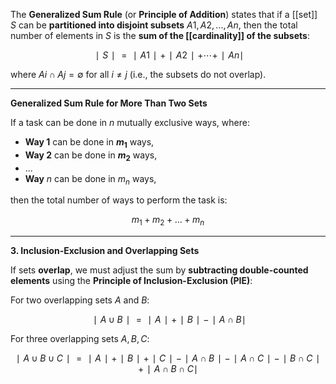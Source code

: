 The **Generalized Sum Rule** (or **Principle of Addition**) states that if a [[set]] $S$ can be **partitioned into disjoint subsets** $A1,A2,...,An$​, then the total number of elements in $S$ is the **sum of the [[cardinality]] of the subsets**:

$$∣S∣=∣A1∣+∣A2∣+⋯+∣An∣$$

where $Ai∩Aj=∅$ for all $i≠j$ (i.e., the subsets do not overlap).

---

**Generalized Sum Rule for More Than Two Sets**

If a task can be done in $n$ mutually exclusive ways, where:

- **Way 1** can be done in **$m_1$** ways,
- **Way 2** can be done in **$m_2$** ways,
- ...
- **Way** $n$ can be done in $m_n$ ways,

then the total number of ways to perform the task is:

$$m_1 + m_2 + \dots + m_n$$

---

**3. Inclusion-Exclusion and Overlapping Sets**

If sets **overlap**, we must adjust the sum by **subtracting double-counted elements** using the **Principle of Inclusion-Exclusion (PIE)**:

For two overlapping sets $A$ and $B$:

$$∣A∪B∣=∣A∣+∣B∣−∣A∩B∣$$

For three overlapping sets $A,B,C$:

$$∣A∪B∪C∣=∣A∣+∣B∣+∣C∣−∣A∩B∣−∣A∩C∣−∣B∩C∣+∣A∩B∩C∣$$